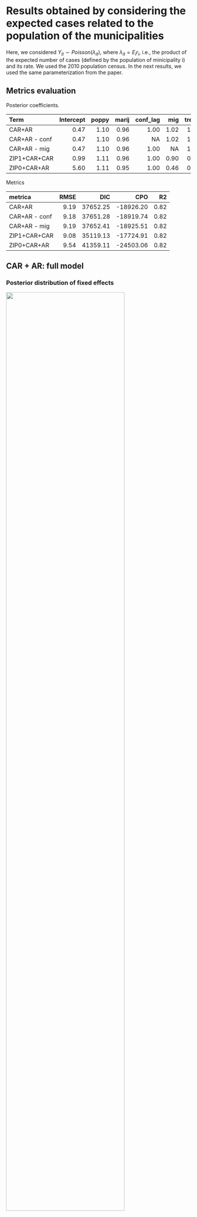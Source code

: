 # Results obtained by considering the expected cases related to the population of the municipalities

Here, we considered $Y_{it} \sim Poisson(\lambda_{it})$, where $\lambda_{it}=E_i r_i$, i.e., the product of the expected number of cases (defined by the population of minicipality i) and its rate.
We used the 2010 population census. In the next results, we used the same parameterization from the paper. 


## Metrics evaluation

Posterior coefficients.

<table>
 <thead>
  <tr>
   <th style="text-align:left;"> Term </th>
   <th style="text-align:right;"> Intercept </th>
   <th style="text-align:right;"> poppy </th>
   <th style="text-align:right;"> marij </th>
   <th style="text-align:right;"> conf_lag </th>
   <th style="text-align:right;"> mig </th>
   <th style="text-align:right;"> trend </th>
  </tr>
 </thead>
<tbody>
  <tr>
   <td style="text-align:left;"> CAR+AR </td>
   <td style="text-align:right;"> 0.47 </td>
   <td style="text-align:right;"> 1.10 </td>
   <td style="text-align:right;"> 0.96 </td>
   <td style="text-align:right;"> 1.00 </td>
   <td style="text-align:right;"> 1.02 </td>
   <td style="text-align:right;"> 1.00 </td>
  </tr>
  <tr>
   <td style="text-align:left;"> CAR+AR - conf </td>
   <td style="text-align:right;"> 0.47 </td>
   <td style="text-align:right;"> 1.10 </td>
   <td style="text-align:right;"> 0.96 </td>
   <td style="text-align:right;"> NA </td>
   <td style="text-align:right;"> 1.02 </td>
   <td style="text-align:right;"> 1.00 </td>
  </tr>
  <tr>
   <td style="text-align:left;"> CAR+AR - mig </td>
   <td style="text-align:right;"> 0.47 </td>
   <td style="text-align:right;"> 1.10 </td>
   <td style="text-align:right;"> 0.96 </td>
   <td style="text-align:right;"> 1.00 </td>
   <td style="text-align:right;"> NA </td>
   <td style="text-align:right;"> 1.00 </td>
  </tr>
  <tr>
   <td style="text-align:left;"> ZIP1+CAR+CAR </td>
   <td style="text-align:right;"> 0.99 </td>
   <td style="text-align:right;"> 1.11 </td>
   <td style="text-align:right;"> 0.96 </td>
   <td style="text-align:right;"> 1.00 </td>
   <td style="text-align:right;"> 0.90 </td>
   <td style="text-align:right;"> 0.96 </td>
  </tr>
  <tr>
   <td style="text-align:left;"> ZIP0+CAR+AR </td>
   <td style="text-align:right;"> 5.60 </td>
   <td style="text-align:right;"> 1.11 </td>
   <td style="text-align:right;"> 0.95 </td>
   <td style="text-align:right;"> 1.00 </td>
   <td style="text-align:right;"> 0.46 </td>
   <td style="text-align:right;"> 0.93 </td>
  </tr>
</tbody>
</table>

Metrics

<table>
 <thead>
  <tr>
   <th style="text-align:left;"> metrica </th>
   <th style="text-align:right;"> RMSE </th>
   <th style="text-align:right;"> DIC </th>
   <th style="text-align:right;"> CPO </th>
   <th style="text-align:right;"> R2 </th>
  </tr>
 </thead>
<tbody>
  <tr>
   <td style="text-align:left;"> CAR+AR </td>
   <td style="text-align:right;"> 9.19 </td>
   <td style="text-align:right;"> 37652.25 </td>
   <td style="text-align:right;"> -18926.20 </td>
   <td style="text-align:right;"> 0.82 </td>
  </tr>
  <tr>
   <td style="text-align:left;"> CAR+AR - conf </td>
   <td style="text-align:right;"> 9.18 </td>
   <td style="text-align:right;"> 37651.28 </td>
   <td style="text-align:right;"> -18919.74 </td>
   <td style="text-align:right;"> 0.82 </td>
  </tr>
  <tr>
   <td style="text-align:left;"> CAR+AR - mig </td>
   <td style="text-align:right;"> 9.19 </td>
   <td style="text-align:right;"> 37652.41 </td>
   <td style="text-align:right;"> -18925.51 </td>
   <td style="text-align:right;"> 0.82 </td>
  </tr>
  <tr>
   <td style="text-align:left;"> ZIP1+CAR+CAR </td>
   <td style="text-align:right;"> 9.08 </td>
   <td style="text-align:right;"> 35119.13 </td>
   <td style="text-align:right;"> -17724.91 </td>
   <td style="text-align:right;"> 0.82 </td>
  </tr>
  <tr>
   <td style="text-align:left;"> ZIP0+CAR+AR </td>
   <td style="text-align:right;"> 9.54 </td>
   <td style="text-align:right;"> 41359.11 </td>
   <td style="text-align:right;"> -24503.06 </td>
   <td style="text-align:right;"> 0.82 </td>
  </tr>
</tbody>
</table>


## CAR + AR: full model

### Posterior distribution of fixed effects

<img src="ajuste_pob_2021080715/dist_post_fix_effects_car_ar_01.png" height="80%" width="80%" align="center"/>

### Spatial random effects. Structured (left) and unstructured (right)

<table align='center'>
<tr>
<td><img src="ajuste_pob_2021080715/spplot_spatial_effects_car_ar_01precSpatial_.png" height="90%" width="90%"/></td>
<td><img src="ajuste_pob_2021080715/spplot_spatial_effects_car_ar_01precUnstruct_.png" height="90%" width="90%"/></td>
</tr>
</table>


### Temporal random effects

<img src="ajuste_pob_2021080715/tsplot_temporal_effects_car_ar_01.png" height="60%" width="60%" align="center"/>

### Residuals

<table align='center'>
<tr>
<td><img src="ajuste_pob_2021080715/stplot_residuals_car_ar_2010_001.png" height="90%" width="90%"/></td>
<td><img src="ajuste_pob_2021080715/stplot_residuals_car_ar_2010_002.png" height="90%" width="90%"/></td>
<td><img src="ajuste_pob_2021080715/stplot_residuals_car_ar_2010_003.png" height="90%" width="90%"/></td>
</tr>
</table>


## CAR + AR model: Confrontations effect removed

### Posterior distribution of fixed effects

<img src="ajuste_pob_2021080715/dist_post_fix_effects_car_ar_sin_enfrentamientos_01.png" height="80%" width="80%" align="center"/>

### Spatial random effects. Structured (left) and unstructured (right)

<table align='center'>
<tr>
<td><img src="ajuste_pob_2021080715/spplot_spatial_effects_car_ar_sin_enfrentamientos_01precSpatial_.png" height="90%" width="90%"/></td>
<td><img src="ajuste_pob_2021080715/spplot_spatial_effects_car_ar_sin_enfrentamientos_01precUnstruct_.png" height="90%" width="90%"/></td>
</tr>
</table>


### Temporal random effects

<img src="ajuste_pob_2021080715/tsplot_temporal_effects_car_ar_sin_enfrentamientos_01.png" height="60%" width="60%" align="center"/>

### Residuals

<table align='center'>
<tr>
<td><img src="ajuste_pob_2021080715/stplot_residuals_car_ar_sin_enfrentamientos_2010_001.png" height="90%" width="90%"/></td>
<td><img src="ajuste_pob_2021080715/stplot_residuals_car_ar_sin_enfrentamientos_2010_002.png" height="90%" width="90%"/></td>
<td><img src="ajuste_pob_2021080715/stplot_residuals_car_ar_sin_enfrentamientos_2010_003.png" height="90%" width="90%"/></td>
</tr>
</table>


## CAR + AR model: Migration effect removed

### Posterior distribution of fixed effects

<img src="ajuste_pob_2021080715/dist_post_fix_effects_car_ar_sin_ruta_migratoria_01.png" height="80%" width="80%" align="center"/>

### Spatial random effects. Structured (left) and unstructured (right)

<table align='center'>
<tr>
<td><img src="ajuste_pob_2021080715/spplot_spatial_effects_car_ar_sin_ruta_migratoria_01precSpatial_.png" height="90%" width="90%"/></td>
<td><img src="ajuste_pob_2021080715/spplot_spatial_effects_car_ar_sin_ruta_migratoria_01precUnstruct_.png" height="90%" width="90%"/></td>
</tr>
</table>


### Temporal random effects

<img src="ajuste_pob_2021080715/tsplot_temporal_effects_car_ar_sin_ruta_migratoria_01.png" height="60%" width="60%" align="center"/>

### Residuals

<table align='center'>
<tr>
<td><img src="ajuste_pob_2021080715/stplot_residuals_car_ar_sin_ruta_migratoria_2010_001.png" height="90%" width="90%"/></td>
<td><img src="ajuste_pob_2021080715/stplot_residuals_car_ar_sin_ruta_migratoria_2010_002.png" height="90%" width="90%"/></td>
<td><img src="ajuste_pob_2021080715/stplot_residuals_car_ar_sin_ruta_migratoria_2010_003.png" height="90%" width="90%"/></td>
</tr>
</table>


## ZIP0 + CAR + AR

### Posterior distribution of fixed effects

<img src="ajuste_pob_2021080715/dist_post_fix_effects_zip0_car_ar_01.png" height="80%" width="80%" align="center"/>

### Spatial random effects. Structured (left) and unstructured (right)

<table align='center'>
<tr>
<td><img src="ajuste_pob_2021080715/spplot_spatial_effects_zip0_car_ar_01precSpatial_.png" height="90%" width="90%"/></td>
<td><img src="ajuste_pob_2021080715/spplot_spatial_effects_zip0_car_ar_01precUnstruct_.png" height="90%" width="90%"/></td>
</tr>
</table>


### Temporal random effects

<img src="ajuste_pob_2021080715/tsplot_temporal_effects_zip0_car_ar_01.png" height="60%" width="60%" align="center"/>

### Residuals

<table align='center'>
<tr>
<td><img src="ajuste_pob_2021080715/stplot_residuals_zip0_car_ar_2010_001.png" height="90%" width="90%"/></td>
<td><img src="ajuste_pob_2021080715/stplot_residuals_zip0_car_ar_2010_002.png" height="90%" width="90%"/></td>
<td><img src="ajuste_pob_2021080715/stplot_residuals_zip0_car_ar_2010_003.png" height="90%" width="90%"/></td>
</tr>
</table>


## ZIP1 + CAR + AR

### Posterior distribution of fixed effects

<img src="ajuste_pob_2021080715/dist_post_fix_effects_zip1_car_ar_01.png" height="80%" width="80%" align="center"/>

### Spatial random effects. Structured (left) and unstructured (right)

<table align='center'>
<tr>
<td><img src="ajuste_pob_2021080715/spplot_spatial_effects_zip1_car_ar_01precSpatial_.png" height="90%" width="90%"/></td>
<td><img src="ajuste_pob_2021080715/spplot_spatial_effects_zip1_car_ar_01precUnstruct_.png" height="90%" width="90%"/></td>
</tr>
</table>


### Temporal random effects

<img src="ajuste_pob_2021080715/tsplot_temporal_effects_zip1_car_ar_01.png" height="60%" width="60%" align="center"/>

### Residuals

<table align='center'>
<tr>
<td><img src="ajuste_pob_2021080715/stplot_residuals_zip1_car_ar_2010_001.png" height="90%" width="90%"/></td>
<td><img src="ajuste_pob_2021080715/stplot_residuals_zip1_car_ar_2010_002.png" height="90%" width="90%"/></td>
<td><img src="ajuste_pob_2021080715/stplot_residuals_zip1_car_ar_2010_003.png" height="90%" width="90%"/></td>
</tr>
</table>

